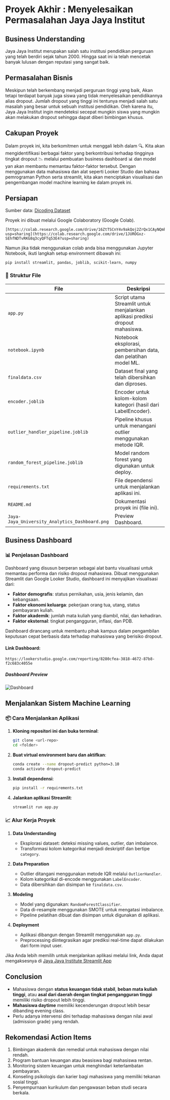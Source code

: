 
# Proyek Akhir : Menyelesaikan Permasalahan Jaya Jaya Institut

## Business Understanding

Jaya Jaya Institut merupakan salah satu institusi pendidikan perguruan yang telah berdiri sejak tahun 2000. Hingga saat ini ia telah mencetak banyak lulusan dengan reputasi yang sangat baik.

## Permasalahan Bisnis

Meskipun telah berkembang menjadi perguruan tinggi yang baik, Akan tetapi terdapat banyak juga siswa yang tidak menyelesaikan pendidikannya alias dropout. Jumlah dropout yang tinggi ini tentunya menjadi salah satu masalah yang besar untuk sebuah institusi pendidikan. Oleh karena itu, Jaya Jaya Institut ingin mendeteksi secepat mungkin siswa yang mungkin akan melakukan dropout sehingga dapat diberi bimbingan khusus.

## Cakupan Proyek

Dalam proyek ini, kita berkomitmen untuk menggali lebih dalam 🔍. Kita akan mengidentifikasi berbagai faktor yang berkontribusi terhadap tingginya tingkat dropout 📉 melalui pembuatan business dashboard 📊 dan model yan akan membantu memantau faktor-faktor tersebut. Dengan menggunakan data mahasiswa dan alat seperti Looker Studio dan bahasa pemrograman Python serta streamlit, kita akan menciptakan visualisasi dan pengembangan model machine learning ke dalam proyek ini.

## Persiapan
Sumber data: [Dicoding Dataset](https://github.com/dicodingacademy/dicoding_dataset/blob/main/students_performance/data.csv) <br>

Proyek ini dibuat melalui Google Colaboratory (Google Colab).
```
[https://colab.research.google.com/drive/16ZtTSCnY4v9akQoj2ZrQx1CAyNQmh13y?usp=sharing](https://colab.research.google.com/drive/1JUROGxz-SEhfNDTvRKG8q3cyQFTq53E4?usp=sharing)
```
Namun jika tidak menggunakan colab anda bisa menggunakan Jupyter Notebook, ikuti langkah setup environment dibawah ini:
```
pip install streamlit, pandas, joblib, scikit-learn, numpy
```

### 🧰 Struktur File

| File | Deskripsi |
|------|-----------|
| `app.py` | Script utama Streamlit untuk menjalankan aplikasi prediksi dropout mahasiswa. |
| `notebook.ipynb` | Notebook eksplorasi, pembersihan data, dan pelatihan model ML. |
| `finaldata.csv` | Dataset final yang telah dibersihkan dan diproses. |
| `encoder.joblib` | Encoder untuk kolom-kolom kategori (hasil dari LabelEncoder). |
| `outlier_handler_pipeline.joblib` | Pipeline khusus untuk menangani outlier menggunakan metode IQR. |
| `random_forest_pipeline.joblib` | Model random forest yang digunakan untuk deploy. |
| `requirements.txt` | File dependensi untuk menjalankan aplikasi ini. |
| `README.md` | Dokumentasi proyek ini (file ini). |
| `Jaya-Jaya_University_Analytics_Dashboard.png` | Preview Dashboard. |

## Business Dashboard

### 📊 Penjelasan Dashboard

Dashboard yang disusun berperan sebagai alat bantu visualisasi untuk memantau performa dan risiko dropout mahasiswa. Dibuat menggunakan Streamlit dan Google Looker Studio, dashboard ini menyajikan visualisasi dari:

- **Faktor demografis**: status pernikahan, usia, jenis kelamin, dan kebangsaan.
- **Faktor ekonomi keluarga**: pekerjaan orang tua, utang, status pembayaran kuliah.
- **Faktor akademik**: jumlah mata kuliah yang diambil, nilai, dan kehadiran.
- **Faktor eksternal**: tingkat pengangguran, inflasi, dan PDB.

Dashboard dirancang untuk membantu pihak kampus dalam pengambilan keputusan cepat berbasis data terhadap mahasiswa yang berisiko dropout.

#### Link Dashboard:
```
https://lookerstudio.google.com/reporting/8280cfea-3818-4672-87b8-f2c683c4055e
```

##### Dashboard Preview

![Dashboard](https://github.com/user-attachments/assets/ba09b29e-37db-4c11-bb8c-385897d785ed)

## Menjalankan Sistem Machine Learning

### 📦 Cara Menjalankan Aplikasi

1. **Kloning repositori ini dan buka terminal**:
   ```bash
   git clone <url-repo>
   cd <folder>
   ```

2. **Buat virtual environment baru dan aktifkan**:
   ```bash
   conda create --name dropout-predict python=3.10
   conda activate dropout-predict
   ```

3. **Install dependensi**:
   ```bash
   pip install -r requirements.txt
   ```

4. **Jalankan aplikasi Streamlit**:
   ```bash
   streamlit run app.py
   ```

### 📈 Alur Kerja Proyek

1. **Data Understanding**
   - Eksplorasi dataset: deteksi missing values, outlier, dan imbalance.
   - Transformasi kolom kategorikal menjadi deskriptif dan bertipe `category`.

2. **Data Preparation**
   - Outlier ditangani menggunakan metode IQR melalui `OutlierHandler`.
   - Kolom kategorikal di-encode menggunakan `LabelEncoder`.
   - Data dibersihkan dan disimpan ke `finaldata.csv`.

3. **Modeling**
   - Model yang digunakan: `RandomForestClassifier`.
   - Data di-resample menggunakan SMOTE untuk mengatasi imbalance.
   - Pipeline pelatihan dibuat dan disimpan untuk digunakan di aplikasi.

4. **Deployment**
   - Aplikasi dibangun dengan Streamlit menggunakan `app.py`.
   - Preprocessing diintegrasikan agar prediksi real-time dapat dilakukan dari form input user.
  
Jika Anda lebih memilih untuk menjalankan aplikasi melalui link, Anda dapat mengaksesnya di [Jaya Jaya Institute Streamlit App](https://bpds-v2-4zxbytswecfwaujm2bfep7.streamlit.app/)

## Conclusion

- Mahasiswa dengan **status keuangan tidak stabil**, **beban mata kuliah tinggi**, atau **asal dari daerah dengan tingkat pengangguran tinggi** memiliki risiko dropout lebih tinggi.
- **Mahasiswa daytime** memiliki kecenderungan dropout lebih besar dibanding evening class.
- Perlu adanya intervensi dini terhadap mahasiswa dengan nilai awal (admission grade) yang rendah.

## Rekomendasi Action Items

1. Bimbingan akademik dan remedial untuk mahasiswa dengan nilai rendah.
2. Program bantuan keuangan atau beasiswa bagi mahasiswa rentan.
3. Monitoring sistem keuangan untuk menghindari keterlambatan pembayaran.
4. Konseling psikologis dan karier bagi mahasiswa yang memiliki tekanan sosial tinggi.
5. Penyempurnaan kurikulum dan pengawasan beban studi secara berkala.
